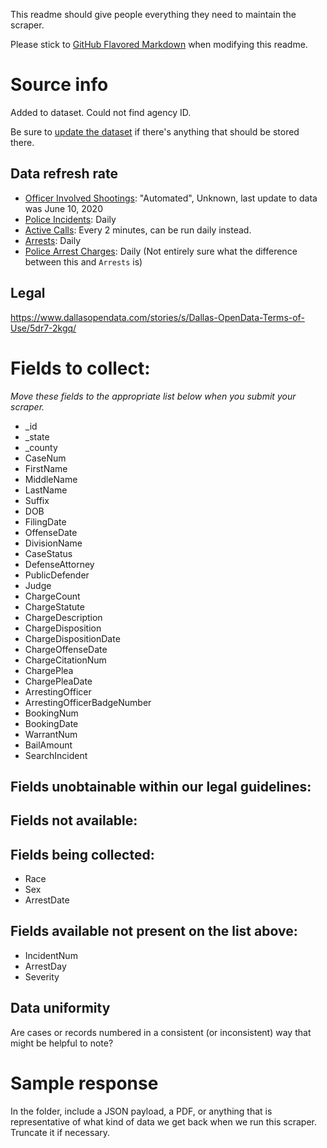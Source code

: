 This readme should give people everything they need to maintain the scraper.

Please stick to [GitHub Flavored Markdown](https://guides.github.com/features/mastering-markdown/) when modifying this readme.  

# Source info
Added to dataset. Could not find agency ID.

Be sure to [update the dataset](https://www.dolthub.com/repositories/pdap/datasets) if there's anything that should be stored there.

## Data refresh rate
* [Officer Involved Shootings](https://www.dallasopendata.com/Public-Safety/Dallas-Police-Officer-Involved-Shootings/4gmt-jyx2): "Automated", Unknown, last update to data was June 10, 2020
* [Police Incidents](https://www.dallasopendata.com/Public-Safety/Police-Incidents/qv6i-rri7): Daily
* [Active Calls](https://www.dallasopendata.com/Public-Safety/Dallas-Police-Active-Calls/9fxf-t2tr): Every 2 minutes, can be run daily instead.
* [Arrests](https://www.dallasopendata.com/Public-Safety/Police-Arrests/sdr7-6v3j): Daily
* [Police Arrest Charges](https://www.dallasopendata.com/Public-Safety/Police-Arrest-Charges/9u3q-af6p): Daily (Not entirely sure what the difference between this and `Arrests` is)

## Legal
https://www.dallasopendata.com/stories/s/Dallas-OpenData-Terms-of-Use/5dr7-2kgq/

# Fields to collect:
_Move these fields to the appropriate list below when you submit your scraper._

* _id
* _state
* _county
* CaseNum
* FirstName
* MiddleName
* LastName
* Suffix
* DOB
* FilingDate
* OffenseDate
* DivisionName
* CaseStatus
* DefenseAttorney
* PublicDefender
* Judge
* ChargeCount
* ChargeStatute
* ChargeDescription
* ChargeDisposition
* ChargeDispositionDate
* ChargeOffenseDate
* ChargeCitationNum
* ChargePlea
* ChargePleaDate
* ArrestingOfficer
* ArrestingOfficerBadgeNumber
* BookingNum
* BookingDate
* WarrantNum
* BailAmount
* SearchIncident

## Fields unobtainable within our legal guidelines:

## Fields not available:

## Fields being collected:
* Race
* Sex
* ArrestDate

## Fields available not present on the list above:
* IncidentNum
* ArrestDay
* Severity

## Data uniformity
Are cases or records numbered in a consistent (or inconsistent) way that might be helpful to note?

# Sample response
In the folder, include a JSON payload, a PDF, or anything that is representative of what kind of data we get back when we run this scraper. Truncate it if necessary.
